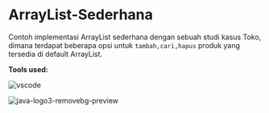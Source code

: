 # ArrayList-Sederhana
Contoh implementasi ArrayList sederhana dengan sebuah studi kasus Toko, dimana terdapat beberapa opsi untuk `tambah,cari,hapus` 
produk yang tersedia di default ArrayList. 



**Tools used:**

![vscode](https://user-images.githubusercontent.com/88439222/164270529-54721b42-ca81-4819-9bec-611eb3412f87.png)

![java-logo3-removebg-preview](https://user-images.githubusercontent.com/88439222/164270553-1d49cf9a-4cc6-4146-bda9-4d9f607e107d.png)



